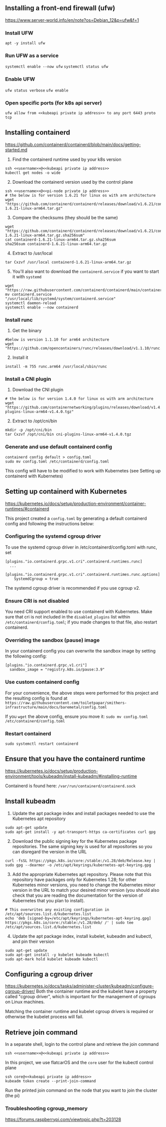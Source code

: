 ## Installing a front-end firewall (ufw)
https://www.server-world.info/en/note?os=Debian_12&p=ufw&f=1

### Install UFW
`apt -y install ufw`

### Run UFW as a service
`systemctl enable --now ufw`
`systemctl status ufw`

### Enable UFW
`ufw status verbose`
`ufw enable`

### Open specific ports (for k8s api server)
`ufw allow from <<kubeapi private ip address>> to any port 6443 proto tcp`

## Installing containerd
https://github.com/containerd/containerd/blob/main/docs/getting-started.md

1. Find the containerd runtime used by your k8s version
```
ssh <<username>>@<<kubeapi private ip address>>
kubectl get nodes -o wide
```

2. Download the containerd version used by the control plane
```
ssh <<username>>@<<pi-node private ip address>>
# the below is for version 1.6.21 for linux os with arm architecture
wget "https://github.com/containerd/containerd/releases/download/v1.6.21/containerd-1.6.21-linux-arm64.tar.gz"
```

3. Compare the checksums (they should be the same)
```
wget "https://github.com/containerd/containerd/releases/download/v1.6.21/containerd-1.6.21-linux-arm64.tar.gz.sha256sum"
cat containerd-1.6.21-linux-arm64.tar.gz.sha256sum
sha256sum containerd-1.6.21-linux-arm64.tar.gz
```

4. Extract to /usr/local
```
tar Cxzvf /usr/local containerd-1.6.21-linux-arm64.tar.gz
```

5. You'll also want to download the `containerd.service` if you want to start it with `systemd`
```
wget "https://raw.githubusercontent.com/containerd/containerd/main/containerd.service"
mv containerd.service "/usr/local/lib/systemd/system/containerd.service"
systemctl daemon-reload
systemctl enable --now containerd
```

### Install runc
1. Get the binary
```
#below is version 1.1.10 for arm64 architecture
wget "https://github.com/opencontainers/runc/releases/download/v1.1.10/runc.arm64"
```

2. Install it
```
install -m 755 runc.arm64 /usr/local/sbin/runc
```

### Install a CNI plugin
1. Download the CNI plugin
```
# the below is for version 1.4.0 for linux os with arm architecture
wget "https://github.com/containernetworking/plugins/releases/download/v1.4.0/cni-plugins-linux-arm64-v1.4.0.tgz"
```

2. Extract to /opt/cni/bin
```
mkdir -p /opt/cni/bin
tar Cxzvf /opt/cni/bin cni-plugins-linux-arm64-v1.4.0.tgz
```

### Generate and use default containerd config
```
containerd config default > config.toml
sudo mv config.toml /etc/containerd/config.toml
```

This config will have to be modified to work with Kubernetes (see Setting up containerd with Kubernetes)

## Setting up containerd with Kubernetes
https://kubernetes.io/docs/setup/production-environment/container-runtimes/#containerd

This project created a `config.toml` by generating a default containerd config and following the instructions below:

### Configuring the systemd cgroup driver
To use the systemd cgroup driver in /etc/containerd/config.toml with runc, set
```
[plugins."io.containerd.grpc.v1.cri".containerd.runtimes.runc]
  ...
  [plugins."io.containerd.grpc.v1.cri".containerd.runtimes.runc.options]
    SystemdCgroup = true
```

The systemd cgroup driver is recommended if you use cgroup v2.

### Ensure CRI is not disabled
You need CRI support enabled to use containerd with Kubernetes. Make sure that cri is not included in the `disabled_plugins` list within `/etc/containerd/config.toml`; if you made changes to that file, also restart containerd.

### Overriding the sandbox (pause) image
In your containerd config you can overwrite the sandbox image by setting the following config:
```
[plugins."io.containerd.grpc.v1.cri"]
  sandbox_image = "registry.k8s.io/pause:3.9"
```

### Use custom containerd config
For your convenience, the above steps were performed for this project and the resulting config is found at `https://raw.githubusercontent.com/toiletpapar/smithers-infrastructure/main/docs/baremetal/config.toml`

If you `wget` the above config, ensure you move it:
`sudo mv config.toml /etc/containerd/config.toml`

### Restart containerd
`sudo systemctl restart containerd`

## Ensure that you have the containerd runtime
https://kubernetes.io/docs/setup/production-environment/tools/kubeadm/install-kubeadm/#installing-runtime

Containerd is found here: `/var/run/containerd/containerd.sock`

## Install kubeadm
1. Update the apt package index and install packages needed to use the Kubernetes apt repository
```
sudo apt-get update
sudo apt-get install -y apt-transport-https ca-certificates curl gpg
```

2. Download the public signing key for the Kubernetes package repositories. The same signing key is used for all repositories so you can disregard the version in the URL
```
curl -fsSL https://pkgs.k8s.io/core:/stable:/v1.28/deb/Release.key | sudo gpg --dearmor -o /etc/apt/keyrings/kubernetes-apt-keyring.gpg
```

3. Add the appropriate Kubernetes apt repository. Please note that this repository have packages only for Kubernetes 1.28; for other Kubernetes minor versions, you need to change the Kubernetes minor version in the URL to match your desired minor version (you should also check that you are reading the documentation for the version of Kubernetes that you plan to install).
```
# This overwrites any existing configuration in /etc/apt/sources.list.d/kubernetes.list
echo 'deb [signed-by=/etc/apt/keyrings/kubernetes-apt-keyring.gpg] https://pkgs.k8s.io/core:/stable:/v1.28/deb/ /' | sudo tee /etc/apt/sources.list.d/kubernetes.list
```

4. Update the apt package index, install kubelet, kubeadm and kubectl, and pin their version
```
sudo apt-get update
sudo apt-get install -y kubelet kubeadm kubectl
sudo apt-mark hold kubelet kubeadm kubectl
```

## Configuring a cgroup driver
https://kubernetes.io/docs/tasks/administer-cluster/kubeadm/configure-cgroup-driver/
Both the container runtime and the kubelet have a property called "cgroup driver", which is important for the management of cgroups on Linux machines.

Matching the container runtime and kubelet cgroup drivers is required or otherwise the kubelet process will fail.

## Retrieve join command
In a separate shell, login to the control plane and retrieve the join command
```
ssh <<username>>@<<kubeapi private ip address>>
```

In this project, we use flatcarOS and the `core` user for the kubectl control plane

```
ssh core@<<kubeapi private ip address>>
kubeadm token create --print-join-command
```

Run the printed join command on the node that you want to join the cluster (the pi)

### Troubleshooting cgroup_memory
https://forums.raspberrypi.com/viewtopic.php?t=203128